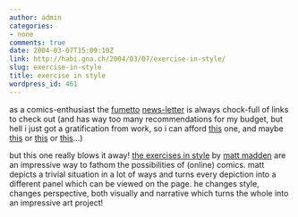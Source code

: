 ```yaml
---
author: admin
categories:
- none
comments: true
date: 2004-03-07T15:09:10Z
link: http://habi.gna.ch/2004/03/07/exercise-in-style/
slug: exercise-in-style
title: exercise in style
wordpress_id: 461
---
```


as a comics-enthusiast the [fumetto](http://www.fumetto.ch/) [news-letter](http://www.fumetto.ch/sites/de/news_newsletter.htm) is always chock-full of links to check out (and has way too many recommendations for my budget, but hell i just got a gratification from work, so i can afford  [this](http://www.buchkatalog.de/kod-bin/isuche.cgi?dbname=Buchkatalog&lang=deutsch&uid=butotest-07032004-16523100&caller=butotest&usecookie=ja&AU=Mahler%2C+Nicolas%5C&aktion=next&bereich3=5-5) one, and maybe [this](http://www.buchkatalog.de/kod-bin/isuche.cgi?dbname=Buchkatalog&lang=deutsch&uid=butotest-07032004-16523100&caller=butotest&usecookie=ja&sortby=TA&AU=Trondheim%2C+Lewis%5C&aktion=next&bereich3=1-1) or [this](http://www.buchkatalog.de/kod-bin/isuche.cgi?dbname=Buchkatalog&lang=deutsch&uid=butotest-07032004-16523100&caller=butotest&usecookie=ja&sortby=AU&CT=Comics%3B+Autorencomics&AU=jason&aktion=next&bereich3=1-1) or [this](http://www.buchkatalog.de/kod-bin/isuche.cgi?dbname=Buchkatalog&lang=deutsch&uid=butotest-07032004-16523100&caller=butotest&usecookie=ja&sortby=AU&CT=Comics%3B+Autorencomics&AU=jason&aktion=next&bereich3=2-2)...)

but this one really blows it away!
[the exercises in style](http://www.exercisesinstyle.com/) by [matt madden](http://www.mattmadden.com/) are an impressive way to fathom the possibilities of (online) comics. matt depicts a trivial situation in a lot of ways and turns every depiction into a different panel which can be viewed on the page.
he changes style, changes perspective, both visually and narrative which turns the whole into an impressive art project!
